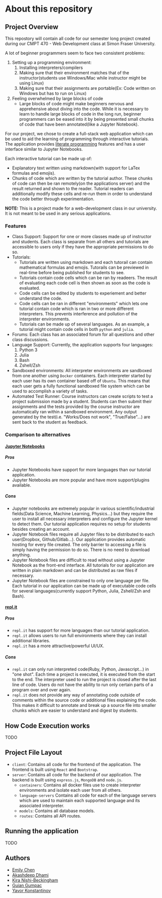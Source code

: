 # About this repository

## Project Overview
This repostory will contain all code for our semester long project created during our CMPT 470 - Web Development class at Simon Fraser University.

A lot of beginner programmers seem to face two consistent problems:
1. Setting up a programming environment:
   1. Installing interpreters/compilers
   2. Making sure that their environment matches that of the instructor(students use Windows/Mac while instructor might be using Linux)
   3. Making sure that their assignments are portable(Ex: Code written on Windows but has to run on Linux)
2. Feeling overwhelmed by large blocks of code
   -  Large blocks of code might make beginners nervous and apprehensive about diving into the code. While it is necessary to learn to handle large blocks of code in the long run, beginner programmers can be eased into it by being presented small chunks of code that have been annotated(like a Jupyter Notebook).

For our project, we chose to create a full-stack web application which can be used to aid the learning of programming through interactive tutorials. The application provides [literate programming](https://en.wikipedia.org/wiki/Literate_programming) features and has a user interface similar to Jupyter Notebooks.

Each interactive tutorial can be made up of:
   - Explanatory text written using markdown(with support for LaTex formulas and emojis).
   - Chunks of code which are written by the tutorial author. These chunks of code can then be ran remotely(on the applications server) and the result returned and shown to the reader. Tutorial readers can additionally modify these cells and re-run them in order to understand the code better through experimentation.

**NOTE:** This is a project made for a web-development class in our university. It is not meant to be used in any serious applications.

### Features
- Class Support: Support for one or more classes made up of instructor and students. Each class is separate from all others and tutorials are accessible to users only if they have the appropriate permissions to do so.
- Tutorials:
  - Tutorials are written using markdown and each tutorail can contain mathematical formulas and emojis. Tutorails can be previewed in real-time before being published for students to see.
  - Tutorials contain code cells which can be ran by readeers. The result of evaluating each code cell is then shown as soon as the code is evaluated.
  - Code cells can be edited by students to experiement and better understand the code.
  - Code cells can be ran in different "environments" which lets one tutorial contain code which is ran in two or more different interpreters. This prevents interference and pollution of the interpreter environments.
  - Tutorials can be made up of several languages. As an example, a tutorial might contain code cells in both `python` and `julia`.
- Forums: Each class has an associated forum for all questions and other class discussions.
- Language Support: Currently, the application supports four languages:
  1. Python 3
  2. Julia
  3. Bash
  4. Zshell/Zsh
- Sandboxed environments: All interpreter environments are sandboxed from one another using `Docker` containers. Each interpreter started by each user has its own container based off of `Ubuntu`. This means that each user gets a fully functional sandboxed file system which can be used to accomplish a variety of tasks.
- Automated Test Runner: Course instructors can create scripts to test a project submission made by a student. Students can then submit their assignments and the tests provided by the course instructor are automatically ran within a sandboxed environment. Any output generated by the test(i.e. "Works/Does not work", "True/False"...) are sent back to the student as feedback.
### Comparison to alternatives
#### [Jupyter Notebooks](https://jupyter.org/index.html)
##### Pros
- Jupyter Notebooks have support for more languages than our tutorial application.
- Jupyter Notebooks are more popular and have more support/plugins available.
##### Cons
- Jupyter notebooks are extremely popular in various scientific/industrial fields(Data Science, Machine Learning, Physics...) but they require the user to install all necessary interpreters and configure the Jupyter kernel to detect them. Our tutorial application requires no setup for students besides creating an account.
- Jupyter Notebook files require all Jupyter files to be distributed to each user(Dropbox, Github/Gitlab...). Our application provides automatic hosting for every file created. The only barrier to accessing a file is simply having the permission to do so. There is no need to download anything.
- Jupyter Notebook files are difficult to read without using a Jupyter Notebook as the front-end interface. All tutorials for our application are written in plain markdown and can be distributed as raw files if necessary.
- Jupyter Notebook files are constrained to only one language per file. Each tutorial in our application can be made up of executable code cells for several languages(currently support Python, Julia, Zshell/Zsh and Bash).
#### [repl.it](https://replit.com/)
##### Pros
- `repl.it` has support for more languages than our tutorial application.
- `repl.it` allows users to run full environments where they can install additional libraries.
- `repl.it` has a more attractive/powerful UI/UX.
##### Cons
- `repl.it` can only run interpreted code(Ruby, Python, Javascript...) in "one shot". Each time a project is executed, it is executed from the start to the end. The interpreter used to run the project is closed after the last line of code. Users do not have the ability to run only certain parts of a program over and over again.
- `repl.it` does not provide any way of annotating code outside of comments within the source code or additional files explaining the code. This makes it difficult to annotate and break up a source file into smaller chunks which are easier to understand and digest by students.

## How Code Execution works
TODO

## Project File Layout
- `client`: Contains all code for the frontend of the application. The frontend is built using `React` and `Bootstrap`.
- `server`: Contains all code for the backend of our application. The backend is built using `express.js`, `MongoDB` and `node.js`.
  - `containers`: Contains all docker files use to create interpreter environments and isolate each user from all others.
  - `language-servers` Contains all code for each of the language servers which are used to maintain each supported language and its associated interpreter.
  - `models`: Contains all database models.
  - `routes`: Contains all API routes.

## Running the application
TODO

## Authors
- [Emily Chen](https://github.com/emilychen98)
- [Akashdeep Dhami](https://github.com/a-dhami)
- [Kira Nishi-Beckingham](https://github.com/knishibe)
- [Guian Gumpac](https://github.com/GumpacG)
- [Yavor Konstantinov](https://github.com/sehnsucht13)